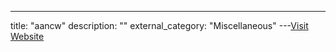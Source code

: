 ---
title: "aancw"
description: ""
external_category: "Miscellaneous"
---[Visit Website](https://github.com/aancw)

